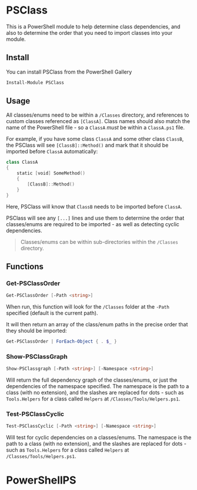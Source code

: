 # PSClass

This is a PowerShell module to help determine class dependencies, and also to determine the order that you need to import classes into your module.

## Install

You can install PSClass from the PowerShell Gallery

```powershell
Install-Module PSClass
```

## Usage

All classes/enums need to be within a `/Classes` directory, and references to custom classes referenced as `[ClassA]`. Class names should also match the name of the PowerShell file - so a `ClassA` *must* be within a `ClassA.ps1` file.

For example, if you have some class `ClassA` and some other class `ClassB`, the PSClass will see `[ClassB]::Method()` and mark that it should be imported before `ClassA` automatically:

```powershell
class ClassA
{
    static [void] SomeMethod()
    {
        [ClassB]::Method()
    }
}
```

Here, PSClass will know that `ClassB` needs to be imported before `ClassA`.

PSClass will see any `[...]` lines and use them to determine the order that classes/enums are required to be imported - as well as detecting cyclic dependencies.

> Classes/enums can be within sub-directories within the `/Classes` directory.

## Functions

### Get-PSClassOrder

```powershell
Get-PSClassOrder [-Path <string>]
```

When run, this function will look for the `/Classes` folder at the `-Path` specified (default is the current path).

It will then return an array of the class/enum paths in the precise order that they should be imported:

```powershell
Get-PSClassOrder | ForEach-Object { . $_ }
```

### Show-PSClassGraph

```powershell
Show-PSClassgraph [-Path <string>] [-Namespace <string>]
```

Will return the full dependency graph of the classes/enums, or just the dependencies of the namespace specified. The namespace is the path to a class (with no extension), and the slashes are replaced for dots - such as `Tools.Helpers` for a class called `Helpers` at `/Classes/Tools/Helpers.ps1`.

### Test-PSClassCyclic

```powershell
Test-PSClassCyclic [-Path <string>] [-Namespace <string>]
```

Will test for cyclic dependencies on a classes/enums. The namespace is the path to a class (with no extension), and the slashes are replaced for dots - such as `Tools.Helpers` for a class called `Helpers` at `/Classes/Tools/Helpers.ps1`.
# PowerShellPS
